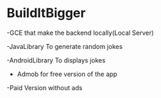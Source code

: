 # BuildItBigger
-GCE that make the backend locally(Local Server)

-JavaLibrary To generate random jokes

-AndroidLibrary To displays jokes

- Admob for free version of the app

-Paid Version without ads
